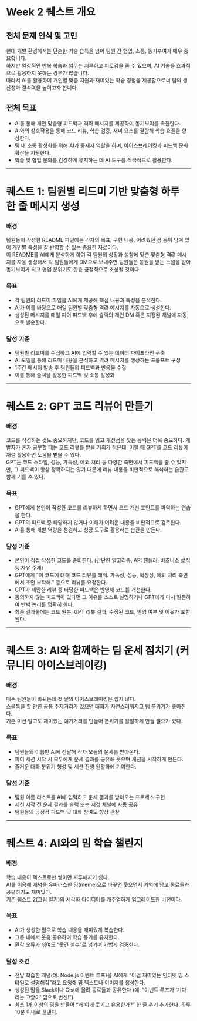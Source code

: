 # Week 2 퀘스트 개요

## 전체 문제 인식 및 고민

현대 개발 환경에서는 단순한 기술 습득을 넘어 팀원 간 협업, 소통, 동기부여가 매우 중요합니다.  
하지만 일상적인 반복 학습과 업무는 지루하고 피로감을 줄 수 있으며, AI 기술을 효과적으로 활용하지 못하는 경우가 많습니다.  
따라서 AI를 활용하여 개인별 맞춤 지원과 재미있는 학습 경험을 제공함으로써 팀의 생산성과 결속력을 높이고자 합니다.

## 전체 목표

- AI를 통해 개인 맞춤형 피드백과 격려 메시지를 제공하여 동기부여를 촉진한다.
- AI와의 상호작용을 통해 코드 리뷰, 학습 검증, 재미 요소를 결합해 학습 효율을 향상한다.
- 팀 내 소통 활성화를 위해 AI가 중재자 역할을 하며, 아이스브레이킹과 피드백 문화 확산을 지원한다.
- 학습 및 협업 문화를 건강하게 유지하는 데 AI 도구를 적극적으로 활용한다.

---

# 퀘스트 1: 팀원별 리드미 기반 맞춤형 하루 한 줄 메시지 생성

### 배경

팀원들이 작성한 README 파일에는 각자의 목표, 구현 내용, 어려웠던 점 등이 담겨 있어 개인별 특성을 잘 반영할 수 있는 중요한 자료이다.  
이 README를 AI에게 분석하게 하여 각 팀원의 상황과 성향에 맞춘 맞춤형 격려 메시지를 자동 생성해서 각 팀원들에게 DM으로 보내주면 팀원들은 응원을 받는 느낌을 받아 동기부여가 되고 협업 분위기도 한층 긍정적으로 조성될 것이다.

### 목표

- 각 팀원의 리드미 파일을 AI에게 제공해 핵심 내용과 특성을 분석한다.
- AI가 이를 바탕으로 매일 팀원별 맞춤형 격려 메시지를 자동으로 생성한다.
- 생성된 메시지를 매일 피어 피드백 후에 슬랙의 개인 DM 혹은 지정된 채널에 자동으로 발송한다.

### 달성 기준

- 팀원별 리드미를 수집하고 AI에 입력할 수 있는 데이터 파이프라인 구축
- AI 모델을 통해 리드미 내용을 분석하고 격려 메시지를 생성하는 프롬프트 구성
- 1주간 메시지 발송 후 팀원들의 피드백과 반응을 수집
- 이를 통해 슬랙을 활용한 피드백 및 소통 활성화

---

# 퀘스트 2: GPT 코드 리뷰어 만들기

### 배경

코드를 작성하는 것도 중요하지만, 코드를 읽고 개선점을 찾는 능력은 더욱 중요하다. 개발자가 혼자 공부할 때는 코드 리뷰를 받을 기회가 적은데, 이럴 때 GPT를 코드 리뷰어처럼 활용하면 도움을 받을 수 있다.  
GPT는 코드 스타일, 성능, 가독성, 예외 처리 등 다양한 측면에서 피드백을 줄 수 있지만, 그 피드백이 항상 정확하지는 않기 때문에 리뷰 내용을 비판적으로 해석하는 습관도 함께 기를 수 있다.

### 목표

- GPT에게 본인이 작성한 코드를 리뷰하게 하면서 코드 개선 포인트를 파악하는 연습을 한다.
- GPT의 피드백 중 타당하지 않거나 이해가 어려운 내용을 비판적으로 검토한다.
- AI를 통해 개발 역량을 점검하고 성장 도구로 활용하는 습관을 만든다.

### 달성 기준

- 본인이 직접 작성한 코드를 준비한다. (간단한 알고리즘, API 핸들러, 비즈니스 로직 등 자유 주제)
- GPT에게 "이 코드에 대해 코드 리뷰를 해줘. 가독성, 성능, 확장성, 예외 처리 측면에서 조언 부탁해." 등으로 리뷰를 요청한다.
- GPT가 제안한 리뷰 중 타당한 피드백은 반영해 코드를 개선한다.
- 동의하지 않는 피드백이 있다면 그 이유를 스스로 설명하거나 GPT에게 다시 질문하여 반박 논리를 명확히 한다.
- 최종 결과물에는 코드 원본, GPT 리뷰 결과, 수정된 코드, 반영 여부 및 이유가 포함된다.

---

# 퀘스트 3: AI와 함께하는 팀 운세 점치기 (커뮤니티 아이스브레이킹)

### 배경

매주 팀원들이 바뀌는데 첫 날의 아이스브레이킹은 쉽지 않다.  
스몰톡을 할 만한 공통 주제거리가 있으면 대화가 자연스러워지고 팀 분위기가 좋아진다.  
기존 미션 말고도 재미있는 얘기거리를 만들어 분위기를 활발하게 만들 필요가 있다.

### 목표

- 팀원들의 이름만 AI에 전달해 각자 오늘의 운세를 받아온다.
- 피어 세션 시작 시 모두에게 운세 결과를 공유해 웃으며 세션을 시작하게 만든다.
- 즐거운 대화 분위기 형성 및 세션 진행 원활화에 기여한다.

### 달성 기준

- 팀원 이름 리스트를 AI에 입력하고 운세 결과를 받아오는 프로세스 구현
- 세션 시작 전 운세 결과를 슬랙 또는 지정 채널에 자동 공유
- 팀원들의 긍정적 피드백 및 대화 참여도 향상 관찰

---

# 퀘스트 4: AI와의 밈 학습 챌린지

### 배경

학습 내용이 텍스트로만 쌓이면 지루해지기 쉽다.  
AI를 이용해 개념을 유머러스한 밈(meme)으로 바꾸면 웃으면서 기억에 남고 동료들과 공유하기도 재미있다.  
기존 퀘스트 2(그림 일기)의 시각화 아이디어를 캐주얼하게 업그레이드한 버전이다.

### 목표

- AI가 생성한 밈으로 학습 내용을 재미있게 복습한다.
- 그룹 내에서 웃음 공유하며 학습 동기를 유지한다.
- 환각 오류가 섞여도 “웃긴 실수”로 넘기며 가볍게 검증한다.

### 달성 조건

- 전날 학습한 개념(예: Node.js 이벤트 루프)을 AI에게 “이걸 재미있는 인터넷 밈 스타일로 설명해줘”라고 요청해 밈 텍스트나 이미지를 생성한다.
- 생성된 밈을 Slack이나 Gist에 올려 동료들과 공유한다 (예: “이벤트 루프가 ‘기다리는 고양이’ 밈으로 변신!”).
- 최소 1개 이상의 밈을 만들어 “왜 이게 웃기고 유용한가?” 한 줄 후기 추가한다. 하루 10분 이내로 끝낸다.
